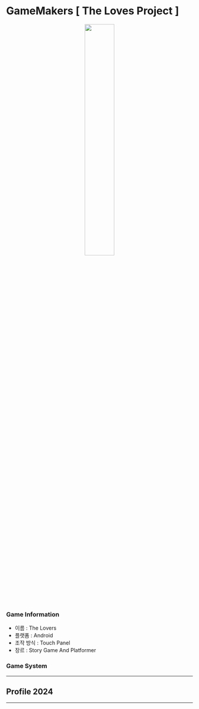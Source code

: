 <h1 align="left">GameMakers [ The Loves Project ]</h1>

<p align = "center">
  <img width="40%" height="40%" align = "center" src="https://github.com/ciderzx/Unity_TheLoves/assets/66687236/69502197-fe11-407d-85e6-27fdbf41f785"/>
</p>

<h3> Game Information </h3>

+ 이름 : The Lovers
+ 플랫폼 : Android
+ 조작 방식 : Touch Panel
+ 장르 : Story Game And Platformer

<h3> Game System </h3>

---

<h2 align="left"> Profile 2024 </h2>

---
